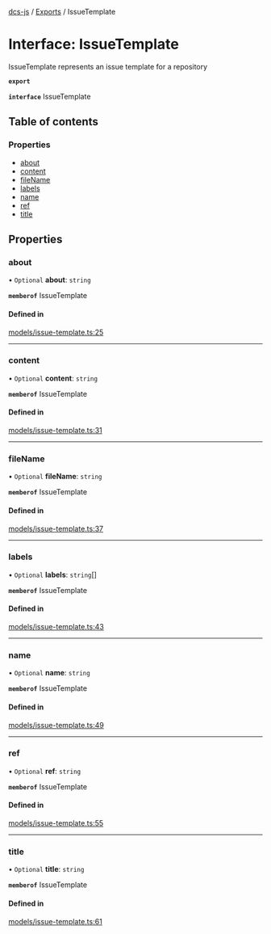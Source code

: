 [dcs-js](../README.md) / [Exports](../modules.md) / IssueTemplate

# Interface: IssueTemplate

IssueTemplate represents an issue template for a repository

**`export`**

**`interface`** IssueTemplate

## Table of contents

### Properties

- [about](IssueTemplate.md#about)
- [content](IssueTemplate.md#content)
- [fileName](IssueTemplate.md#filename)
- [labels](IssueTemplate.md#labels)
- [name](IssueTemplate.md#name)
- [ref](IssueTemplate.md#ref)
- [title](IssueTemplate.md#title)

## Properties

### <a id="about" name="about"></a> about

• `Optional` **about**: `string`

**`memberof`** IssueTemplate

#### Defined in

[models/issue-template.ts:25](https://github.com/unfoldingWord/dcs-js/blob/c677a54/models/issue-template.ts#L25)

___

### <a id="content" name="content"></a> content

• `Optional` **content**: `string`

**`memberof`** IssueTemplate

#### Defined in

[models/issue-template.ts:31](https://github.com/unfoldingWord/dcs-js/blob/c677a54/models/issue-template.ts#L31)

___

### <a id="filename" name="filename"></a> fileName

• `Optional` **fileName**: `string`

**`memberof`** IssueTemplate

#### Defined in

[models/issue-template.ts:37](https://github.com/unfoldingWord/dcs-js/blob/c677a54/models/issue-template.ts#L37)

___

### <a id="labels" name="labels"></a> labels

• `Optional` **labels**: `string`[]

**`memberof`** IssueTemplate

#### Defined in

[models/issue-template.ts:43](https://github.com/unfoldingWord/dcs-js/blob/c677a54/models/issue-template.ts#L43)

___

### <a id="name" name="name"></a> name

• `Optional` **name**: `string`

**`memberof`** IssueTemplate

#### Defined in

[models/issue-template.ts:49](https://github.com/unfoldingWord/dcs-js/blob/c677a54/models/issue-template.ts#L49)

___

### <a id="ref" name="ref"></a> ref

• `Optional` **ref**: `string`

**`memberof`** IssueTemplate

#### Defined in

[models/issue-template.ts:55](https://github.com/unfoldingWord/dcs-js/blob/c677a54/models/issue-template.ts#L55)

___

### <a id="title" name="title"></a> title

• `Optional` **title**: `string`

**`memberof`** IssueTemplate

#### Defined in

[models/issue-template.ts:61](https://github.com/unfoldingWord/dcs-js/blob/c677a54/models/issue-template.ts#L61)
